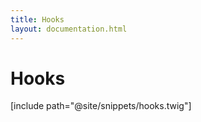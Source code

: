```yaml
---
title: Hooks
layout: documentation.html
---
```


# Hooks

[include path="@site/snippets/hooks.twig"]
